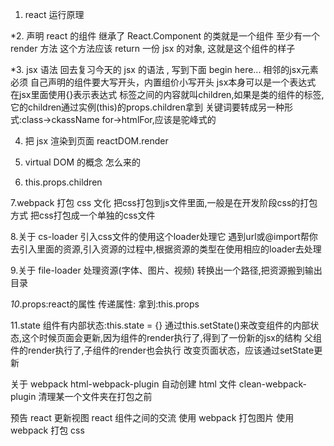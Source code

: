 1. react 运行原理

*2. 声明 react 的组件
    继承了 React.Component 的类就是一个组件
    至少有一个 render 方法
        这个方法应该 return 一份 jsx 的对象,
        这就是这个组件的样子
        
*3. jsx 语法
    回去复习今天的 jsx 的语法 , 写到下面
    begin here...
    	相邻的jsx元素必须
    	自己声明的组件要大写开头，内置组价小写开头
    	jsx本身可以是一个表达式
    	在jsx里面使用{}表示表达式
    	标签之间的内容就叫children,如果是类的组件的标签,它的children通过实例(this)的props.children拿到
    	关键词要转成另一种形式:class->ckassName
    	for->htmlFor,应该是驼峰式的
    	
4. 把 jsx 渲染到页面
    reactDOM.render
    
5. virtual DOM 的概念 怎么来的

6. this.props.children

7.webpack 打包 css 文化
	把css打包到js文件里面,一般是在开发阶段css的打包方式
	把css打包成一个单独的css文件
	
8.关于 cs-loader
	引入css文件的使用这个loader处理它
	遇到url或@import帮你去引入里面的资源,引入资源的过程中,根据资源的类型在使用相应的loader去处理
	
9.关于 file-loader
	处理资源(字体、图片、视频)
	转换出一个路径,把资源搬到输出目录

*10*.props:react的属性
	传递属性:<Content a="8"></Content>
	拿到:this.props
	
11.state
	组件有内部状态:this.state = {}
	通过this.setState()来改变组件的内部状态,这个时候页面会更新,因为组件的render执行了,得到了一份新的jsx的结构
	父组件的render执行了,子组件的render也会执行
	改变页面状态，应该通过setState更新
	
关于 webpack
    html-webpack-plugin 自动创建 html 文件
    clean-webpack-plugin 清理某一个文件夹在打包之前


预告
    react 更新视图
    react 组件之间的交流
    使用 webpack 打包图片
    使用 webpack 打包 css
